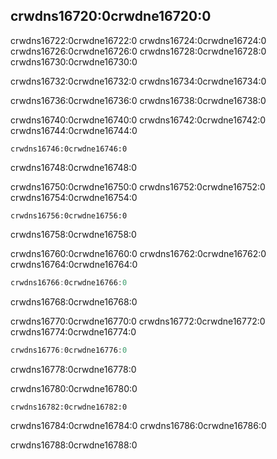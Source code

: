 ## crwdns16720:0crwdne16720:0

crwdns16722:0crwdne16722:0 crwdns16724:0crwdne16724:0 crwdns16726:0crwdne16726:0 crwdns16728:0crwdne16728:0 crwdns16730:0crwdne16730:0

crwdns16732:0crwdne16732:0 crwdns16734:0crwdne16734:0

crwdns16736:0crwdne16736:0 crwdns16738:0crwdne16738:0

crwdns16740:0crwdne16740:0 crwdns16742:0crwdne16742:0 crwdns16744:0crwdne16744:0

```rust,ignore,does_not_compile
crwdns16746:0crwdne16746:0
```


<span class="caption">crwdns16748:0crwdne16748:0</span>

crwdns16750:0crwdne16750:0 crwdns16752:0crwdne16752:0 crwdns16754:0crwdne16754:0

```console
crwdns16756:0crwdne16756:0
```

crwdns16758:0crwdne16758:0

crwdns16760:0crwdne16760:0 crwdns16762:0crwdne16762:0 crwdns16764:0crwdne16764:0

```rust
crwdns16766:0crwdne16766:0
```


<span class="caption">crwdns16768:0crwdne16768:0</span>

crwdns16770:0crwdne16770:0 crwdns16772:0crwdne16772:0 crwdns16774:0crwdne16774:0

```rust
crwdns16776:0crwdne16776:0
```


<span class="caption">crwdns16778:0crwdne16778:0</span>

crwdns16780:0crwdne16780:0

```console
crwdns16782:0crwdne16782:0
```

crwdns16784:0crwdne16784:0 crwdns16786:0crwdne16786:0

crwdns16788:0crwdne16788:0
